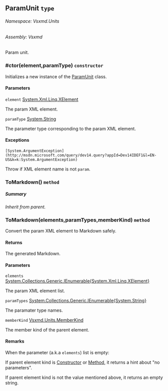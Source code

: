 <a name='T-Vsxmd-Units-ParamUnit'></a>
## ParamUnit `type`

###### Namespace:  Vsxmd.Units

###### Assembly:  Vsxmd

Param unit.

<a name='M-Vsxmd-Units-ParamUnit-#ctor-System-Xml-Linq-XElement,System-String-'></a>
### #ctor(element,paramType) `constructor`

Initializes a new instance of the [ParamUnit](/Vsxmd.Units.ParamUnit.md/#T-Vsxmd-Units-ParamUnit) class.

#### Parameters

`element`  [System.Xml.Linq.XElement](http://msdn.microsoft.com/query/dev14.query?appId=Dev14IDEF1&l=EN-US&k=k:System.Xml.Linq.XElement)  

The param XML element.

`paramType`  [System.String](http://msdn.microsoft.com/query/dev14.query?appId=Dev14IDEF1&l=EN-US&k=k:System.String)  

The parameter type corresponding to the param XML element.

#### Exceptions

`[System.ArgumentException](http://msdn.microsoft.com/query/dev14.query?appId=Dev14IDEF1&l=EN-US&k=k:System.ArgumentException)`  

Throw if XML element name is not `param`.

<a name='M-Vsxmd-Units-ParamUnit-ToMarkdown'></a>
### ToMarkdown() `method`

##### Summary

*Inherit from parent.*

<a name='M-Vsxmd-Units-ParamUnit-ToMarkdown-System-Collections-Generic-IEnumerable{System-Xml-Linq-XElement},System-Collections-Generic-IEnumerable{System-String},Vsxmd-Units-MemberKind-'></a>
### ToMarkdown(elements,paramTypes,memberKind) `method`

Convert the param XML element to Markdown safely.

#### Returns





The generated Markdown.

#### Parameters

`elements`  [System.Collections.Generic.IEnumerable{System.Xml.Linq.XElement}](http://msdn.microsoft.com/query/dev14.query?appId=Dev14IDEF1&l=EN-US&k=k:System.Collections.Generic.IEnumerable)  

The param XML element list.

`paramTypes`  [System.Collections.Generic.IEnumerable{System.String}](http://msdn.microsoft.com/query/dev14.query?appId=Dev14IDEF1&l=EN-US&k=k:System.Collections.Generic.IEnumerable)  

The paramater type names.

`memberKind`  [Vsxmd.Units.MemberKind](/Vsxmd.Units.MemberKind.md/#T-Vsxmd-Units-MemberKind)  

The member kind of the parent element.

#### Remarks

When the parameter (a.k.a `elements`) list is empty:

If parent element kind is [Constructor](/Vsxmd.Units.MemberKind.md/#F-Vsxmd-Units-MemberKind-Constructor) or [Method](/Vsxmd.Units.MemberKind.md/#F-Vsxmd-Units-MemberKind-Method), it returns a hint about "no parameters".

If parent element kind is not the value mentioned above, it returns an empty string.

